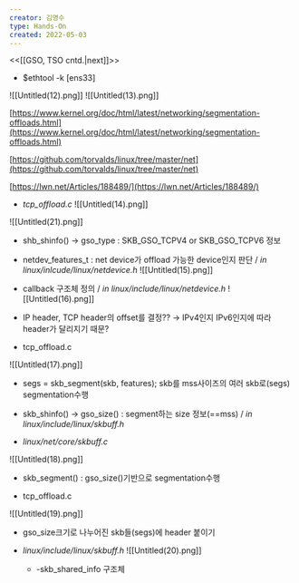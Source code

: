 ```yaml
---
creator: 김명수
type: Hands-On
created: 2022-05-03
---
```

<<[[GSO, TSO cntd.|next]]>>
- $ethtool -k [ens33]


![[Untitled(12).png]]
![[Untitled(13).png]]

[https://www.kernel.org/doc/html/latest/networking/segmentation-offloads.html](https://www.kernel.org/doc/html/latest/networking/segmentation-offloads.html)

[https://github.com/torvalds/linux/tree/master/net](https://github.com/torvalds/linux/tree/master/net)

[https://lwn.net/Articles/188489/](https://lwn.net/Articles/188489/)

- _tcp_offload.c_
![[Untitled(14).png]]

![[Untitled(21).png]]


- shb_shinfo() → gso_type : SKB_GSO_TCPV4 or SKB_GSO_TCPV6 정보
- netdev_features_t : net device가 offload 가능한 device인지 판단 / _in linux/inlcude/linux/netdevice.h_
![[Untitled(15).png]]


- callback 구조체 정의 / _in linux/include/linux/netdevice.h_
![[Untitled(16).png]]


- IP header, TCP header의 offset를 결정?? → IPv4인지 IPv6인지에 따라 header가 달리지기 때문?
    
- tcp_offload.c
    
![[Untitled(17).png]]


- segs = skb_segment(skb, features); skb를 mss사이즈의 여러 skb로(segs) segmentation수행
    
- skb_shinfo() → gso_size() : segment하는 size 정보(==mss) / _in linux/include/linux/skbuff.h_
    
- _linux/net/core/skbuff.c_
    
![[Untitled(18).png]]


- skb_segment() : gso_size()기반으로 segmentation수행
    
- tcp_offload.c
    
![[Untitled(19).png]]


- gso_size크기로 나누어진 skb들(segs)에 header 붙이기
    
- _linux/include/linux/skbuff.h_
    ![[Untitled(20).png]]
    
    
    - -skb_shared_info 구조체